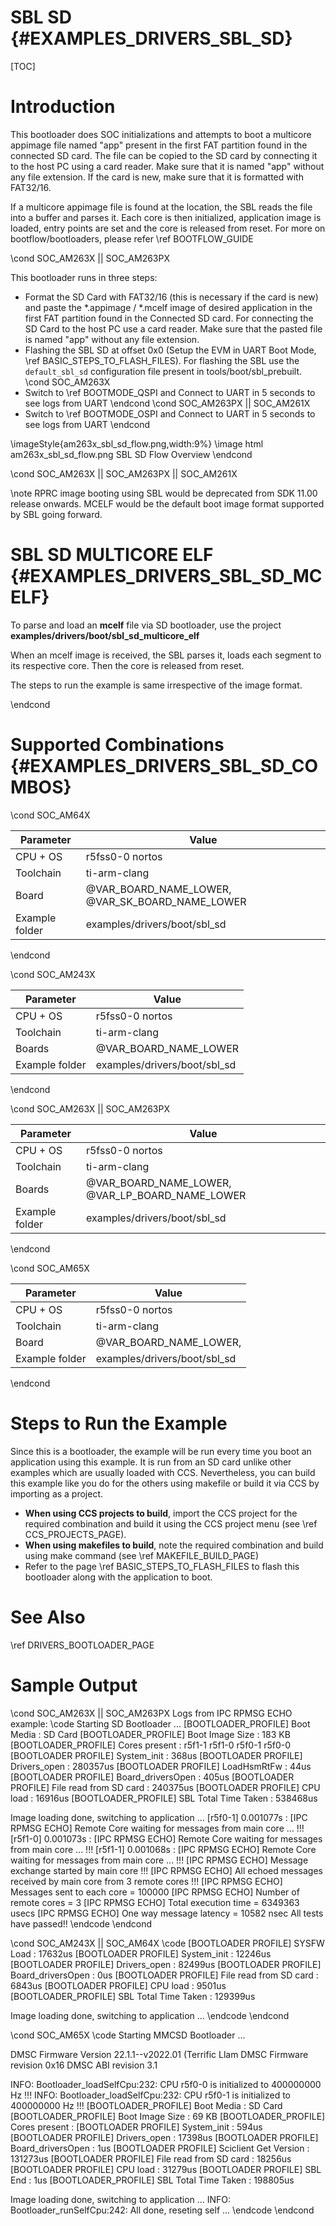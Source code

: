 # SBL SD {#EXAMPLES_DRIVERS_SBL_SD}

[TOC]

# Introduction

This bootloader does SOC initializations and attempts to boot a multicore appimage file named "app" present in the first FAT partition found in the connected SD card. The file can be copied to the SD card by connecting it to the host PC using a card reader. Make sure that it is named "app" without any file extension. If the card is new, make sure that it is formatted with FAT32/16.

If a multicore appimage file is found at the location, the SBL reads the file into a buffer and parses it. Each core is then initialized, application image is loaded, entry points are set and the core is released from reset. For more on bootflow/bootloaders, please refer \ref BOOTFLOW_GUIDE

\cond SOC_AM263X || SOC_AM263PX

This bootloader runs in three steps:
- Format the SD Card with FAT32/16 (this is necessary if the card is new) and paste the *.appimage / *.mcelf image of desired application in the first FAT partition found in the Connected SD card. For connecting the SD Card to the host PC use a card reader. Make sure that the pasted file is named "app" without any file extension.
- Flashing the SBL SD at offset 0x0 (Setup the EVM in UART Boot Mode, \ref BASIC_STEPS_TO_FLASH_FILES). For flashing the SBL use the `default_sbl_sd` configuration file present in tools/boot/sbl_prebuilt.
\cond SOC_AM263X 
- Switch to \ref BOOTMODE_QSPI and Connect to UART in 5 seconds to see logs from UART
\endcond
\cond SOC_AM263PX || SOC_AM261X
- Switch to \ref BOOTMODE_OSPI and Connect to UART in 5 seconds to see logs from UART
\endcond


\imageStyle{am263x_sbl_sd_flow.png,width:9%}
\image html am263x_sbl_sd_flow.png SBL SD Flow Overview
\endcond

\cond SOC_AM263X || SOC_AM263PX || SOC_AM261X

\note RPRC image booting using SBL would be deprecated from SDK 11.00 release onwards. MCELF would be the default boot image format supported by SBL going forward.

# SBL SD MULTICORE ELF {#EXAMPLES_DRIVERS_SBL_SD_MCELF}

To parse and load an **mcelf** file via SD bootloader, use the project **examples/drivers/boot/sbl_sd_multicore_elf**

When an mcelf image is received, the SBL parses it, loads each segment to its respective core. Then the core is released from reset.

The steps to run the example is same irrespective of the image format.

\endcond

# Supported Combinations {#EXAMPLES_DRIVERS_SBL_SD_COMBOS}

\cond SOC_AM64X

 Parameter      | Value
 ---------------|-----------
 CPU + OS       | r5fss0-0 nortos
 Toolchain      | ti-arm-clang
 Board          | @VAR_BOARD_NAME_LOWER, @VAR_SK_BOARD_NAME_LOWER
 Example folder | examples/drivers/boot/sbl_sd

\endcond

\cond SOC_AM243X

 Parameter      | Value
 ---------------|-----------
 CPU + OS       | r5fss0-0 nortos
 Toolchain      | ti-arm-clang
 Boards         | @VAR_BOARD_NAME_LOWER
 Example folder | examples/drivers/boot/sbl_sd

\endcond

\cond SOC_AM263X || SOC_AM263PX

 Parameter      | Value
 ---------------|-----------
 CPU + OS       | r5fss0-0 nortos
 Toolchain      | ti-arm-clang
 Boards         | @VAR_BOARD_NAME_LOWER, @VAR_LP_BOARD_NAME_LOWER
 Example folder | examples/drivers/boot/sbl_sd

\endcond

\cond SOC_AM65X

 Parameter      | Value
 ---------------|-----------
 CPU + OS       | r5fss0-0 nortos
 Toolchain      | ti-arm-clang
 Board          | @VAR_BOARD_NAME_LOWER,
 Example folder | examples/drivers/boot/sbl_sd

\endcond

# Steps to Run the Example

Since this is a bootloader, the example will be run every time you boot an application using this example. It is run from an SD card unlike other examples which are usually loaded with CCS. Nevertheless, you can build this example like you do for the others using makefile or build it via CCS by importing as a project.

- **When using CCS projects to build**, import the CCS project for the required combination
  and build it using the CCS project menu (see \ref CCS_PROJECTS_PAGE).
- **When using makefiles to build**, note the required combination and build using
  make command (see \ref MAKEFILE_BUILD_PAGE)
- Refer to the page \ref BASIC_STEPS_TO_FLASH_FILES to flash this bootloader along with the application to boot.

# See Also

\ref DRIVERS_BOOTLOADER_PAGE

# Sample Output

\cond SOC_AM263X || SOC_AM263PX
Logs from IPC RPMSG ECHO example:
\code
Starting SD Bootloader ...
[BOOTLOADER_PROFILE] Boot Media       : SD Card
[BOOTLOADER_PROFILE] Boot Image Size  : 183 KB
[BOOTLOADER_PROFILE] Cores present    :
r5f1-1
r5f1-0
r5f0-1
r5f0-0
[BOOTLOADER PROFILE] System_init                      :        368us
[BOOTLOADER PROFILE] Drivers_open                     :     280357us
[BOOTLOADER PROFILE] LoadHsmRtFw                      :         44us
[BOOTLOADER PROFILE] Board_driversOpen                :        405us
[BOOTLOADER PROFILE] File read from SD card           :     240375us
[BOOTLOADER PROFILE] CPU load                         :      16916us
[BOOTLOADER_PROFILE] SBL Total Time Taken             :     538468us

Image loading done, switching to application ...
[r5f0-1]     0.001077s : [IPC RPMSG ECHO] Remote Core waiting for messages from main core ... !!!
[r5f1-0]     0.001073s : [IPC RPMSG ECHO] Remote Core waiting for messages from main core ... !!!
[r5f1-1]     0.001068s : [IPC RPMSG ECHO] Remote Core waiting for messages from main core ... !!!
[IPC RPMSG ECHO] Message exchange started by main core !!!
[IPC RPMSG ECHO] All echoed messages received by main core from 3 remote cores !!!
[IPC RPMSG ECHO] Messages sent to each core = 100000
[IPC RPMSG ECHO] Number of remote cores = 3
[IPC RPMSG ECHO] Total execution time = 6349363 usecs
[IPC RPMSG ECHO] One way message latency = 10582 nsec
All tests have passed!!
\endcode
\endcond

\cond SOC_AM243X || SOC_AM64X
\code
[BOOTLOADER PROFILE] SYSFW Load                       :      17632us
[BOOTLOADER PROFILE] System_init                      :      12246us
[BOOTLOADER PROFILE] Drivers_open                     :      82499us
[BOOTLOADER PROFILE] Board_driversOpen                :          0us
[BOOTLOADER PROFILE] File read from SD card           :       6843us
[BOOTLOADER PROFILE] CPU load                         :       9501us
[BOOTLOADER_PROFILE] SBL Total Time Taken             :     129399us

Image loading done, switching to application ...
\endcode
\endcond

\cond SOC_AM65X
\code
Starting MMCSD Bootloader ...

DMSC Firmware Version 22.1.1--v2022.01 (Terrific Llam
DMSC Firmware revision 0x16
DMSC ABI revision 3.1

INFO: Bootloader_loadSelfCpu:232: CPU r5f0-0 is initialized to 400000000 Hz !!!
INFO: Bootloader_loadSelfCpu:232: CPU r5f0-1 is initialized to 400000000 Hz !!!
[BOOTLOADER_PROFILE] Boot Media       : SD Card
[BOOTLOADER_PROFILE] Boot Image Size  : 69 KB
[BOOTLOADER_PROFILE] Cores present    :
[BOOTLOADER PROFILE] System_init                      :        594us
[BOOTLOADER PROFILE] Drivers_open                     :      17398us
[BOOTLOADER PROFILE] Board_driversOpen                :          1us
[BOOTLOADER PROFILE] Sciclient Get Version            :     131273us
[BOOTLOADER PROFILE] File read from SD card           :      18256us
[BOOTLOADER PROFILE] CPU load                         :      31279us
[BOOTLOADER PROFILE] SBL End                          :          1us
[BOOTLOADER_PROFILE] SBL Total Time Taken             :     198805us

Image loading done, switching to application ...
INFO: Bootloader_runSelfCpu:242: All done, reseting self ...
\endcode
\endcond
